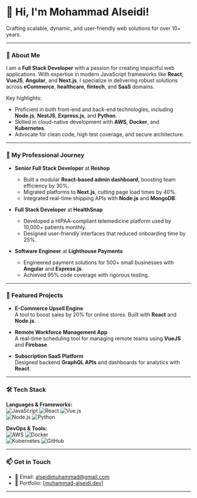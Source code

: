 <div align="Rigth">

  <h1>👋 Hi, I'm Mohammad Alseidi!</h1>
  <p>Crafting scalable, dynamic, and user-friendly web solutions for over 10+ years.</p>
</div>

---

### 🚀 About Me
I am a **Full Stack Developer** with a passion for creating impactful web applications. With expertise in modern JavaScript frameworks like **React**, **VueJS**, **Angular**, and **Next.js**, I specialize in delivering robust solutions across **eCommerce**, **healthcare**, **fintech**, and **SaaS** domains.

Key highlights:
- Proficient in both front-end and back-end technologies, including **Node.js**, **NestJS**, **Express.js**, and **Python**.
- Skilled in cloud-native development with **AWS**, **Docker**, and **Kubernetes**.
- Advocate for clean code, high test coverage, and secure architecture.

---

### 💼 My Professional Journey
- **Senior Full Stack Developer** at **Reshop**  
  - Built a modular **React-based admin dashboard**, boosting team efficiency by 30%.
  - Migrated platforms to **Next.js**, cutting page load times by 40%.
  - Integrated real-time shipping APIs with **Node.js** and **MongoDB**.

- **Full Stack Developer** at **HealthSnap**  
  - Developed a HIPAA-compliant telemedicine platform used by 10,000+ patients monthly.
  - Designed user-friendly interfaces that reduced onboarding time by 25%.

- **Software Engineer** at **Lighthouse Payments**  
  - Engineered payment solutions for 500+ small businesses with **Angular** and **Express.js**.
  - Achieved 95% code coverage with rigorous testing.

---

### 🌟 Featured Projects
- **E-Commerce Upsell Engine**  
  A tool to boost sales by 20% for online stores. Built with **React** and **Node.js**.

- **Remote Workforce Management App**  
  A real-time scheduling tool for managing remote teams using **VueJS** and **Firebase**.

- **Subscription SaaS Platform**  
  Designed backend **GraphQL APIs** and dashboards for analytics with **React**.

---

### 🛠️ Tech Stack
**Languages & Frameworks:**  
![JavaScript](https://img.shields.io/badge/JavaScript-F7DF1E?style=for-the-badge&logo=javascript&logoColor=black) ![React](https://img.shields.io/badge/React-61DAFB?style=for-the-badge&logo=react&logoColor=black) ![Vue.js](https://img.shields.io/badge/Vue.js-4FC08D?style=for-the-badge&logo=vue.js&logoColor=white)  
![Node.js](https://img.shields.io/badge/Node.js-339933?style=for-the-badge&logo=nodedotjs&logoColor=white) ![Python](https://img.shields.io/badge/Python-3776AB?style=for-the-badge&logo=python&logoColor=white)

**DevOps & Tools:**  
![AWS](https://img.shields.io/badge/AWS-FF9900?style=for-the-badge&logo=amazonaws&logoColor=white) ![Docker](https://img.shields.io/badge/Docker-2496ED?style=for-the-badge&logo=docker&logoColor=white)  
![Kubernetes](https://img.shields.io/badge/Kubernetes-326CE5?style=for-the-badge&logo=kubernetes&logoColor=white) ![GitHub](https://img.shields.io/badge/GitHub-181717?style=for-the-badge&logo=github&logoColor=white)

---

### 📫 Get in Touch
- 📧 Email: [alseidimuhammad@gmail.com](mailto:alseidimuhammad@gmail.com)
- 🚀 Portfolio: [[muhammad-alseidi.dev](https://mohammedalseidi.vercel.app/)]

---

